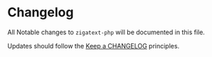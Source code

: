 # Changelog

All Notable changes to `zigatext-php` will be documented in this file.

Updates should follow the [Keep a CHANGELOG](http://keepachangelog.com/) principles.


